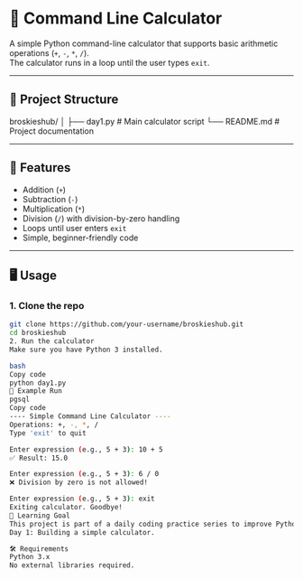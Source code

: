 # 🧮 Command Line Calculator

A simple Python command-line calculator that supports basic arithmetic operations (`+`, `-`, `*`, `/`).  
The calculator runs in a loop until the user types `exit`.

---

## 📂 Project Structure
broskieshub/
│
├── day1.py # Main calculator script
└── README.md # Project documentation

---

## 🚀 Features
- Addition (`+`)
- Subtraction (`-`)
- Multiplication (`*`)
- Division (`/`) with division-by-zero handling
- Loops until user enters `exit`
- Simple, beginner-friendly code

---

## 🖥️ Usage

### 1. Clone the repo
```bash
git clone https://github.com/your-username/broskieshub.git
cd broskieshub
2. Run the calculator
Make sure you have Python 3 installed.

bash
Copy code
python day1.py
📌 Example Run
pgsql
Copy code
---- Simple Command Line Calculator ----
Operations: +, -, *, /
Type 'exit' to quit

Enter expression (e.g., 5 + 3): 10 + 5
✅ Result: 15.0

Enter expression (e.g., 5 + 3): 6 / 0
❌ Division by zero is not allowed!

Enter expression (e.g., 5 + 3): exit
Exiting calculator. Goodbye!
📖 Learning Goal
This project is part of a daily coding practice series to improve Python skills.
Day 1: Building a simple calculator.

🛠️ Requirements
Python 3.x
No external libraries required.
